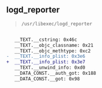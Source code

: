 ## logd_reporter

> `/usr/libexec/logd_reporter`

```diff

   __TEXT.__cstring: 0x46c
   __TEXT.__objc_classname: 0x21
   __TEXT.__objc_methtype: 0xc2
-  __TEXT.__info_plist: 0x3e6
+  __TEXT.__info_plist: 0x3e7
   __TEXT.__unwind_info: 0xd0
   __DATA_CONST.__auth_got: 0x188
   __DATA_CONST.__got: 0x98

```
